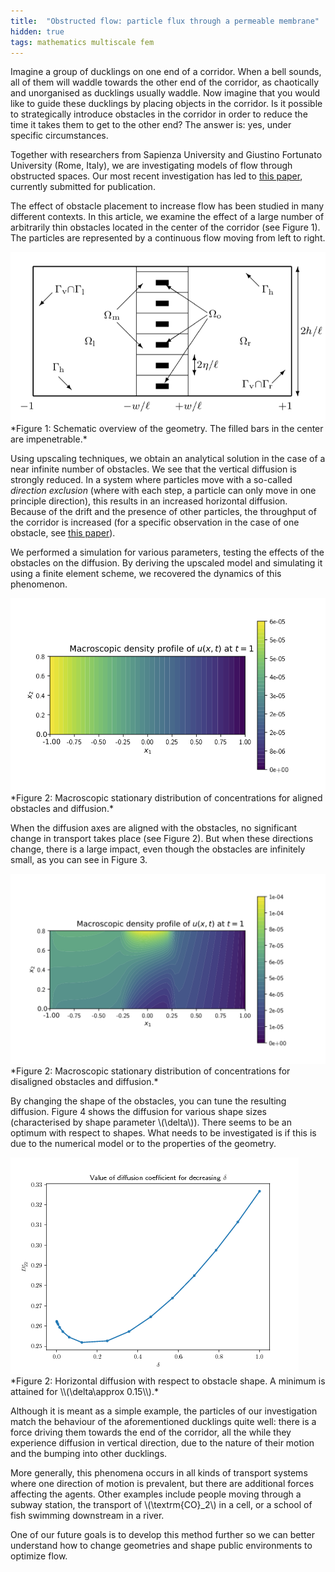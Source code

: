 ```yaml
---
title:  "Obstructed flow: particle flux through a permeable membrane"
hidden: true
tags: mathematics multiscale fem
---
```


Imagine a group of ducklings on one end of a corridor. When a bell sounds, all of them will waddle towards the other end of the corridor, as chaotically and unorganised as ducklings usually waddle.
Now imagine that you would like to guide these ducklings by placing objects in the corridor.
Is it possible to strategically introduce obstacles in the corridor in order to reduce the time it takes them to get to the other end?
The answer is: yes, under specific circumstances.

Together with researchers from Sapienza University and Giustino Fortunato University (Rome, Italy), we are investigating models of flow through obstructed spaces. Our most recent investigation has led to [this paper][1], currently submitted for publication.
<!--more-->

The effect of obstacle placement to increase flow has been studied in many different contexts. In this article, we examine the effect of a large number of arbitrarily thin obstacles located in the center of the corridor (see Figure 1). The particles are represented by a continuous flow moving from left to right.

<img src="/assets/membrane_files/geometry.png" />
*Figure 1: Schematic overview of the geometry. The filled bars in the center are impenetrable.*

Using upscaling techniques, we obtain an analytical solution in the case of a near infinite number of obstacles. We see that the vertical diffusion is strongly reduced.
In a system where particles move with a so-called *direction exclusion* (where with each step, a particle can only move in one principle direction), this results in an increased horizontal diffusion. Because of the drift and the presence of other particles, the throughput of the corridor is increased (for a specific observation in the case of one obstacle, see [this paper][2]).

We performed a simulation for various parameters, testing the effects of the obstacles on the diffusion. By deriving the upscaled model and simulating it using a finite element scheme, we recovered the dynamics of this phenomenon.

<img src="/assets/membrane_files/macro.png" />
*Figure 2: Macroscopic stationary distribution of concentrations for aligned obstacles and diffusion.*

When the diffusion axes are aligned with the obstacles, no significant change in transport takes place (see Figure 2). But when these directions change, there is a large impact, even though the obstacles are infinitely small, as you can see in Figure 3.

<img src="/assets/membrane_files/cross_term_macro.png" />
*Figure 2: Macroscopic stationary distribution of concentrations for disaligned obstacles and diffusion.*

By changing the shape of the obstacles, you can tune the resulting diffusion. Figure 4 shows the diffusion for various shape sizes (characterised by shape parameter \\(\delta\\)).
There seems to be an optimum with respect to shapes. What needs to be investigated is if this is due to the numerical model or to the properties of the geometry.

<img src="/assets/membrane_files/optimal_shapes.png" />
*Figure 2: Horizontal diffusion with respect to obstacle shape. A minimum is attained for \\(\delta\approx 0.15\\).*

Although it is meant as a simple example, the particles of our investigation match the behaviour of the aforementioned ducklings quite well: there is a force driving them towards the end of the corridor, all the while they experience diffusion in vertical direction, due to the nature of their motion and the bumping into other ducklings.

More generally, this phenomena occurs in all kinds of transport systems where one direction of motion is prevalent, but there are additional forces affecting the agents.
Other examples include people moving through a subway station, the transport of \\(\textrm{CO}_2\\) in a cell, or a school of fish swimming downstream in a river.

One of our future goals is to develop this method further so we can better understand how to change geometries and shape public environments to optimize flow.


[1]: http://arxiv.org/abs/1804.08392
[2]: https://journals.aps.org/pre/abstract/10.1103/PhysRevE.94.042115
